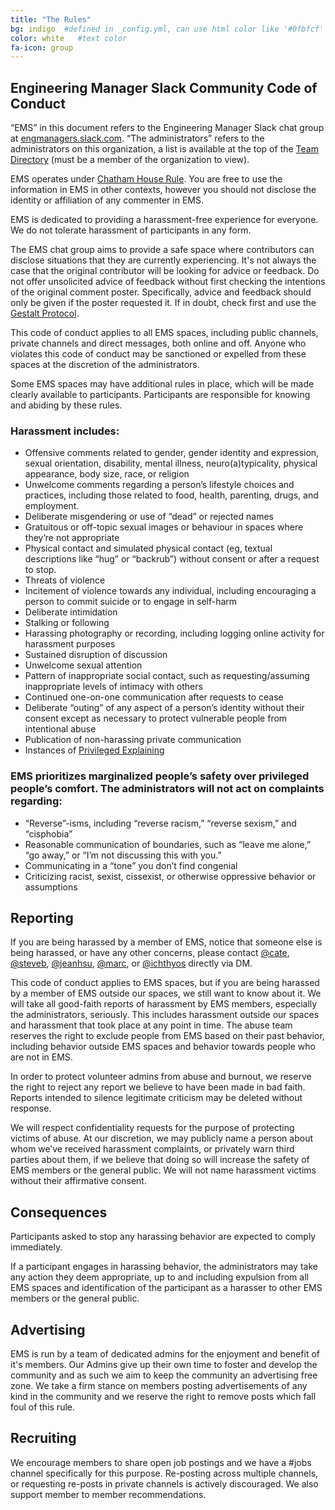 ```yaml
---
title: "The Rules"
bg: indigo  #defined in _config.yml, can use html color like '#0fbfcf'
color: white   #text color
fa-icon: group
---
```


## Engineering Manager Slack Community Code of Conduct ##

“EMS” in this document refers to the Engineering Manager Slack chat group at [engmanagers.slack.com](http://eng-managers.slack.com). “The administrators” refers to the administrators on this organization, a list is available at the top of the [Team Directory](https://eng-managers.slack.com/team) (must be a member of the organization to view). 

EMS operates under [Chatham House Rule](https://www.chathamhouse.org/about/chatham-house-rule). You are free to use the information in EMS in other contexts, however you should not disclose the identity or affiliation of any commenter in EMS.

EMS is dedicated to providing a harassment-free experience for everyone. We do not tolerate harassment of participants in any form. 

The EMS chat group aims to provide a safe space where contributors can disclose situations that they are currently experiencing. It's not always the case that the original contributor will be looking for advice or feedback. Do not offer unsolicited advice of feedback without first checking the intentions of the original comment poster. Specifically, advice and feedback should only be given if the poster requested it. If in doubt, check first and use the [Gestalt Protocol](http://www.stathakis.com/blog/leadership/bid/320702/What-is-Gestalt-and-Why-You-Need-To-Know-It).

This code of conduct applies to all EMS spaces, including public channels, private channels and direct messages, both online and off. Anyone who violates this code of conduct may be sanctioned or expelled from these spaces at the discretion of the administrators.

Some EMS spaces may have additional rules in place, which will be made clearly available to participants. Participants are responsible for knowing and abiding by these rules.

### Harassment includes: ##

- Offensive comments related to gender, gender identity and expression, sexual orientation, disability, mental illness, neuro(a)typicality, physical appearance, body size, race, or religion
- Unwelcome comments regarding a person’s lifestyle choices and practices, including those related to food, health, parenting, drugs, and employment.
- Deliberate misgendering or use of “dead” or rejected names
- Gratuitous or off-topic sexual images or behaviour in spaces where they’re not appropriate
- Physical contact and simulated physical contact (eg, textual descriptions like “hug” or “backrub”) without consent or after a request to stop.
- Threats of violence
- Incitement of violence towards any individual, including encouraging a person to commit suicide or to engage in self-harm
- Deliberate intimidation
- Stalking or following
- Harassing photography or recording, including logging online activity for harassment purposes
- Sustained disruption of discussion
- Unwelcome sexual attention
- Pattern of inappropriate social contact, such as requesting/assuming inappropriate levels of intimacy with others
- Continued one-on-one communication after requests to cease
- Deliberate “outing” of any aspect of a person’s identity without their consent except as necessary to protect vulnerable people from intentional abuse
- Publication of non-harassing private communication
- Instances of [Privileged Explaining](http://everydayfeminism.com/2014/12/the-problem-with-privilege-explaining/)

### EMS prioritizes marginalized people’s safety over privileged people’s comfort. The administrators will not act on complaints regarding: ###

- “Reverse”-isms, including “reverse racism,” “reverse sexism,” and “cisphobia”
- Reasonable communication of boundaries, such as “leave me alone,” “go away,” or “I’m not discussing this with you.”
- Communicating in a “tone” you don’t find congenial
- Criticizing racist, sexist, cissexist, or otherwise oppressive behavior or assumptions

## Reporting ##

If you are being harassed by a member of EMS, notice that someone else is being harassed, or have any other concerns, please contact [@cate](https://eng-managers.slack.com/team/cate), [@steveb](https://eng-managers.slack.com/team/steveb), [@jeanhsu](https://eng-managers.slack.com/team/jeanhsu), [@marc](https://eng-managers.slack.com/team/marc), or [@ichthyos](https://eng-managers.slack.com/team/ichthyos) directly via DM.

This code of conduct applies to EMS spaces, but if you are being harassed by a member of EMS outside our spaces, we still want to know about it. We will take all good-faith reports of harassment by EMS members, especially the administrators, seriously. This includes harassment outside our spaces and harassment that took place at any point in time. The abuse team reserves the right to exclude people from EMS based on their past behavior, including behavior outside EMS spaces and behavior towards people who are not in EMS.

In order to protect volunteer admins from abuse and burnout, we reserve the right to reject any report we believe to have been made in bad faith. Reports intended to silence legitimate criticism may be deleted without response.

We will respect confidentiality requests for the purpose of protecting victims of abuse. At our discretion, we may publicly name a person about whom we’ve received harassment complaints, or privately warn third parties about them, if we believe that doing so will increase the safety of EMS members or the general public. We will not name harassment victims without their affirmative consent.

## Consequences ##

Participants asked to stop any harassing behavior are expected to comply immediately.

If a participant engages in harassing behavior, the administrators may take any action they deem appropriate, up to and including expulsion from all EMS spaces and identification of the participant as a harasser to other EMS members or the general public.

## Advertising
EMS is run by a team of dedicated admins for the enjoyment and benefit of it's members. Our Admins give up their own time to foster and develop the community and as such we aim to keep the community an advertising free zone. We take a firm stance on members posting advertisements of any kind in the community and we reserve the right to remove posts which fall foul of this rule.

## Recruiting
We encourage members to share open job postings and we have a #jobs channel specifically for this purpose. Re-posting across multiple channels, or requesting re-posts in private channels is actively discouraged. We also support member to member recommendations. 
